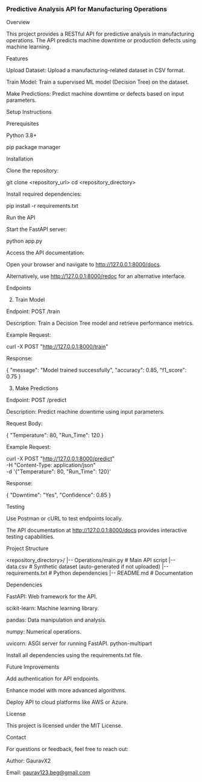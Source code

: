 ### Predictive Analysis API for Manufacturing Operations


Overview

This project provides a RESTful API for predictive analysis in manufacturing operations. The API predicts machine downtime or production defects using machine learning.

Features

Upload Dataset: Upload a manufacturing-related dataset in CSV format.

Train Model: Train a supervised ML model (Decision Tree) on the dataset.

Make Predictions: Predict machine downtime or defects based on input parameters.

Setup Instructions

Prerequisites

Python 3.8+

pip package manager

Installation

Clone the repository:

git clone <repository_url>
cd <repository_directory>

Install required dependencies:

pip install -r requirements.txt

Run the API

Start the FastAPI server:

python app.py

Access the API documentation:

Open your browser and navigate to http://127.0.0.1:8000/docs.

Alternatively, use http://127.0.0.1:8000/redoc for an alternative interface.

Endpoints


2. Train Model

Endpoint: POST /train

Description: Train a Decision Tree model and retrieve performance metrics.

Example Request:

curl -X POST "http://127.0.0.1:8000/train"

Response:

{
    "message": "Model trained successfully",
    "accuracy": 0.85,
    "f1_score": 0.75
}

3. Make Predictions

Endpoint: POST /predict

Description: Predict machine downtime using input parameters.

Request Body:

{
    "Temperature": 80,
    "Run_Time": 120
}

Example Request:

curl -X POST "http://127.0.0.1:8000/predict" \
-H "Content-Type: application/json" \
-d '{"Temperature": 80, "Run_Time": 120}'

Response:

{
    "Downtime": "Yes",
    "Confidence": 0.85
}

Testing

Use Postman or cURL to test endpoints locally.

The API documentation at http://127.0.0.1:8000/docs provides interactive testing capabilities.

Project Structure

<repository_directory>/
|-- Operations/main.py             # Main API script
|-- data.csv            # Synthetic dataset (auto-generated if not uploaded)
|-- requirements.txt    # Python dependencies
|-- README.md           # Documentation

Dependencies

FastAPI: Web framework for the API.

scikit-learn: Machine learning library.

pandas: Data manipulation and analysis.

numpy: Numerical operations.

uvicorn: ASGI server for running FastAPI.
python-multipart

Install all dependencies using the requirements.txt file.

Future Improvements

Add authentication for API endpoints.

Enhance model with more advanced algorithms.

Deploy API to cloud platforms like AWS or Azure.

License

This project is licensed under the MIT License.

Contact

For questions or feedback, feel free to reach out:

Author: GauravX2

Email: gaurav123.beg@gmail.com

